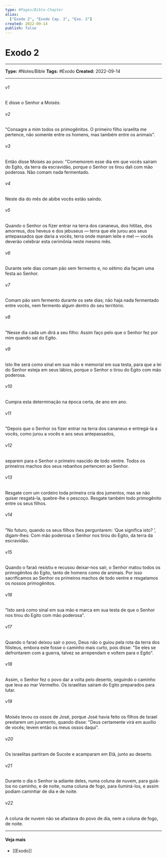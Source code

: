 ```yaml
---
type: #Pages/Bible-Chapter
alias:
  ["Exodo 2", "Exodo Cap. 2", "Exo. 2"]
created: 2022-09-14
publish: false
---
```


# Exodo 2

---

**Type:** #Notes/Bible
**Tags:** #Exodo
**Created:** 2022-09-14

---

###### v1
E disse o Senhor a Moisés:
###### v2
"Consagre a mim todos os primogênitos. O primeiro filho israelita me pertence, não somente entre os homens, mas também entre os animais".
###### v3
Então disse Moisés ao povo: "Comemorem esse dia em que vocês saíram do Egito, da terra da escravidão, porque o Senhor os tirou dali com mão poderosa. Não comam nada fermentado.
###### v4
Neste dia do mês de abibe vocês estão saindo.
###### v5
Quando o Senhor os fizer entrar na terra dos cananeus, dos hititas, dos amorreus, dos heveus e dos jebuseus — terra que ele jurou aos seus antepassados que daria a vocês, terra onde manam leite e mel — vocês deverão celebrar esta cerimônia neste mesmo mês.
###### v6
Durante sete dias comam pão sem fermento e, no sétimo dia façam uma festa ao Senhor.
###### v7
Comam pão sem fermento durante os sete dias; não haja nada fermentado entre vocês, nem fermento algum dentro do seu território.
###### v8
"Nesse dia cada um dirá a seu filho: Assim faço pelo que o Senhor fez por mim quando saí do Egito.
###### v9
Isto lhe será como sinal em sua mão e memorial em sua testa, para que a lei do Senhor esteja em seus lábios, porque o Senhor o tirou do Egito com mão poderosa.
###### v10
Cumpra esta determinação na época certa, de ano em ano.
###### v11
"Depois que o Senhor os fizer entrar na terra dos cananeus e entregá-la a vocês, como jurou a vocês e aos seus antepassados,
###### v12
separem para o Senhor o primeiro nascido de todo ventre. Todos os primeiros machos dos seus rebanhos pertencem ao Senhor.
###### v13
Resgate com um cordeiro toda primeira cria dos jumentos, mas se não quiser resgatá-la, quebre-lhe o pescoço. Resgate também todo primogênito entre os seus filhos.
###### v14
"No futuro, quando os seus filhos lhes perguntarem: ‘Que significa isto? ’, digam-lhes: Com mão poderosa o Senhor nos tirou do Egito, da terra da escravidão.
###### v15
Quando o faraó resistiu e recusou deixar-nos sair, o Senhor matou todos os primogênitos do Egito, tanto de homens como de animais. Por isso sacrificamos ao Senhor os primeiros machos de todo ventre e resgatamos os nossos primogênitos.
###### v16
"Isto será como sinal em sua mão e marca em sua testa de que o Senhor nos tirou do Egito com mão poderosa".
###### v17
Quando o faraó deixou sair o povo, Deus não o guiou pela rota da terra dos filisteus, embora este fosse o caminho mais curto, pois disse: "Se eles se defrontarem com a guerra, talvez se arrependam e voltem para o Egito".
###### v18
Assim, o Senhor fez o povo dar a volta pelo deserto, seguindo o caminho que leva ao mar Vermelho. Os israelitas saíram do Egito preparados para lutar.
###### v19
Moisés levou os ossos de José, porque José havia feito os filhos de Israel prestarem um juramento, quando disse: "Deus certamente virá em auxílio de vocês; levem então os meus ossos daqui".
###### v20
Os israelitas partiram de Sucote e acamparam em Etã, junto ao deserto.
###### v21
Durante o dia o Senhor ia adiante deles, numa coluna de nuvem, para guiá-los no caminho, e de noite, numa coluna de fogo, para iluminá-los, e assim podiam caminhar de dia e de noite.
###### v22
A coluna de nuvem não se afastava do povo de dia, nem a coluna de fogo, de noite.


---

#### Veja mais

- [[Exodo]]
